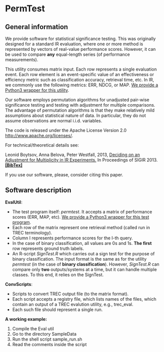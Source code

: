 PermTest
========


General information
------------------

We provide software for statistical significance testing. This was originally designed for a standard IR evaluation, where one or more method is represented by vectors of real-value performance scores. However, it can be used to compare **any** equal-length series (of performance measurements). 

This utility consumes matrix input. Each row represents a single evaluation event. Each row element is an event-specific value of an effectiveness or efficiency metric such as classification accuracy, retrieval time, etc. In IR, we commonly use the following metrics: ERR, NDCG, or MAP. [We provide a Python3 wrapper for this utility](EvalUtil/PermTest.py). 

Our software employs permutation algorithms for unadjusted pair-wise significance testing and testing with adjustment for multiple comparisons. The advantage of permutation algorithms is that they make relatively mild assumptions about statistical nature of data. In particular, they do not assume observations are normal i.i.d. variables.

The code is released under the Apache License Version 2.0 http://www.apache.org/licenses/.


 For technical/theoretical details see:
 
   Leonid Boytsov, Anna Belova, Peter Westfall, 2013, 
   [Deciding on an Adjustment for Multiplicity in IR Experiments.](http://boytsov.info/pubs/sigir2013.pdf)
   In Proceedings of SIGIR 2013. [**[BibTex]**](http://dblp.uni-trier.de/rec/bibtex/conf/sigir/BoytsovBW13)
   
 If you use our software, please, consider citing this paper.


Software description
------------------

**EvalUtil**:  

 * The test program itself: _permtest_. It accepts a matrix of performance scores (ERR, MAP, etc). [We provide a Python3 wrapper for this test program](EvalUtil/PermTest.py). 
 * Each row of the matrix represent one retrieval method (called run in TREC terminology).  
 * Column I represents performance scores for the I-th query.  
 * In the case of binary classification, all values are 0s and 1s. **The first** row represents ground truth labels.  
 * An R-script _SignTest.R_ which carries out a sign test for the purpose of binary classification. The input format is the same as for the utility _permtest_ (in the case of **binary classification**). However, _SignTest.R_ can compare only **two** outputs/systems at a time, but it can handle multiple classes. To this end, it relies on the SignTest.
 

**ConvScripts**:
 
 * Scripts to convert TREC output file (to the matrix format).  
 * Each script accepts a registry file, which lists names of the files, which contain an output of a TREC evalution utility, e.g., trec_eval.   
 * Each such file should represent a single run.  

**A working example:**

    
 1) Compile the Eval util  
 2) Go to the directory SampleData  
 3) Run the shell script sample_run.sh  
 4) Read the comments inside the script  



